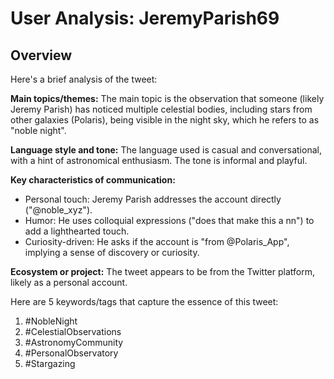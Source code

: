 # User Analysis: JeremyParish69

## Overview

Here's a brief analysis of the tweet:

**Main topics/themes:**
The main topic is the observation that someone (likely Jeremy Parish) has noticed multiple celestial bodies, including stars from other galaxies (Polaris), being visible in the night sky, which he refers to as "noble night".

**Language style and tone:**
The language used is casual and conversational, with a hint of astronomical enthusiasm. The tone is informal and playful.

**Key characteristics of communication:**

* Personal touch: Jeremy Parish addresses the account directly ("@noble_xyz").
* Humor: He uses colloquial expressions ("does that make this a nn") to add a lighthearted touch.
* Curiosity-driven: He asks if the account is "from @Polaris_App", implying a sense of discovery or curiosity.

**Ecosystem or project:**
The tweet appears to be from the Twitter platform, likely as a personal account.

Here are 5 keywords/tags that capture the essence of this tweet:

1. #NobleNight
2. #CelestialObservations
3. #AstronomyCommunity
4. #PersonalObservatory
5. #Stargazing